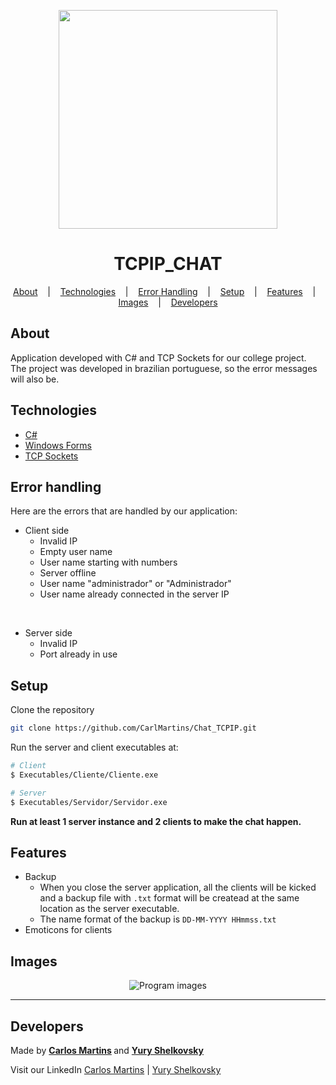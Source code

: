 <p align="center">
  <img width="350" src="https://i.imgur.com/sP6ihGS.png"/>
</p>

<h1 align="center">TCPIP_CHAT</h1>
<p align="center">
  <a href=#about>About</a> &nbsp;&nbsp;&nbsp;|&nbsp;&nbsp;&nbsp;
  <a href=#technologies>Technologies</a> &nbsp;&nbsp;&nbsp;|&nbsp;&nbsp;&nbsp;
  <a href=#error-handling>Error Handling</a> &nbsp;&nbsp;&nbsp;|&nbsp;&nbsp;&nbsp;
  <a href=#setup>Setup</a> &nbsp;&nbsp;&nbsp;|&nbsp;&nbsp;&nbsp;
  <a href=#features>Features</a> &nbsp;&nbsp;&nbsp;|&nbsp;&nbsp;&nbsp;
  <a href=#images>Images</a> &nbsp;&nbsp;&nbsp;|&nbsp;&nbsp;&nbsp;
  <a href=#developers>Developers</a>
</p>

## About
Application developed with C# and TCP Sockets for our college project. <br>
The project was developed in brazilian portuguese, so the error messages will also be.

## Technologies
- [C#](https://docs.microsoft.com/pt-br/dotnet/csharp/)
- [Windows Forms](https://docs.microsoft.com/en-us/dotnet/desktop/winforms/?view=netdesktop-5.0)
- [TCP Sockets](https://en.wikipedia.org/wiki/Network_socket)

## Error handling
Here are the errors that are handled by our application:
- Client side
  - Invalid IP
  - Empty user name
  - User name starting with numbers
  - Server offline
  - User name "administrador" or "Administrador"
  - User name already connected in the server IP

<br>

- Server side
  - Invalid IP
  - Port already in use

## Setup

Clone the repository
``` bash
git clone https://github.com/CarlMartins/Chat_TCPIP.git
```
Run the server and client executables at:
``` bash
# Client
$ Executables/Cliente/Cliente.exe

# Server
$ Executables/Servidor/Servidor.exe
```

<strong>Run at least 1 server instance and 2 clients to make the chat happen.</strong>

## Features
- Backup
  - When you close the server application, all the clients will be kicked and a backup file with ```.txt``` format will be createad at the same location as the server executable.
  - The name format of the backup is ```DD-MM-YYYY HHmmss.txt```
- Emoticons for clients

## Images
<p align="center"> 
  <img src="https://i.imgur.com/mX5bgNK.png" alt="Program images"/>
</p>

<hr>

## Developers

<p>
Made by
<strong>
  <a href="https://github.com/CarlMartins">Carlos Martins</a>
</strong>
  and
  <strong>
  <a href="https://github.com/yuryrodri">Yury Shelkovsky</a>
  </strong>
</p>

<p>

Visit our LinkedIn
<a href="https://www.linkedin.com/in/carlos-alberto-lemos-martins-oliveira-189b291b5/">Carlos Martins</a> |
<a href="https://www.linkedin.com/in/yury-shelkovsky-a44529163/">Yury Shelkovsky</a>
</p>


